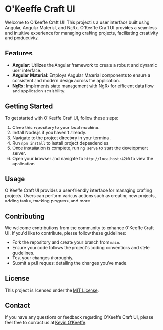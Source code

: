 ﻿# O'Keeffe Craft UI

Welcome to O'Keeffe Craft UI! This project is a user interface built using Angular, Angular Material, and NgRx. O'Keeffe Craft UI provides a seamless and intuitive experience for managing crafting projects, facilitating creativity and productivity.

## Features

- **Angular**: Utilizes the Angular framework to create a robust and dynamic user interface.
- **Angular Material**: Employs Angular Material components to ensure a consistent and modern design across the application.
- **NgRx**: Implements state management with NgRx for efficient data flow and application scalability.

## Getting Started

To get started with O'Keeffe Craft UI, follow these steps:

1. Clone this repository to your local machine.
2. Install Node.js if you haven't already.
3. Navigate to the project directory in your terminal.
4. Run `npm install` to install project dependencies.
5. Once installation is complete, run `ng serve` to start the development server.
6. Open your browser and navigate to `http://localhost:4200` to view the application.

## Usage

O'Keeffe Craft UI provides a user-friendly interface for managing crafting projects. Users can perform various actions such as creating new projects, adding tasks, tracking progress, and more.

## Contributing

We welcome contributions from the community to enhance O'Keeffe Craft UI. If you'd like to contribute, please follow these guidelines:

- Fork the repository and create your branch from `main`.
- Ensure your code follows the project's coding conventions and style guidelines.
- Test your changes thoroughly.
- Submit a pull request detailing the changes you've made.

## License

This project is licensed under the [MIT License](LICENSE.txt).

## Contact

If you have any questions or feedback regarding O'Keeffe Craft UI, please feel free to contact us at [Kevin O'Keeffe](mailto:kevokeeffe@gmail.com).
